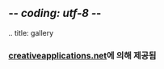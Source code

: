 ## -*- coding: utf-8 -*-
.. title: gallery

### [creativeapplications.net](http://creativeapplications.net)에 의해 제공됨
